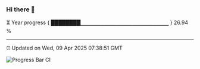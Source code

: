 ### Hi there 👋

⏳ Year progress { ████████▁▁▁▁▁▁▁▁▁▁▁▁▁▁▁▁▁▁▁▁▁▁ } 26.94 %

---

⏰ Updated on Wed, 09 Apr 2025 07:38:51 GMT

![Progress Bar CI](https://github.com/IshwaranRudhara/GIT-ACTION/workflows/Progress%20Bar%20CI/badge.svg)
